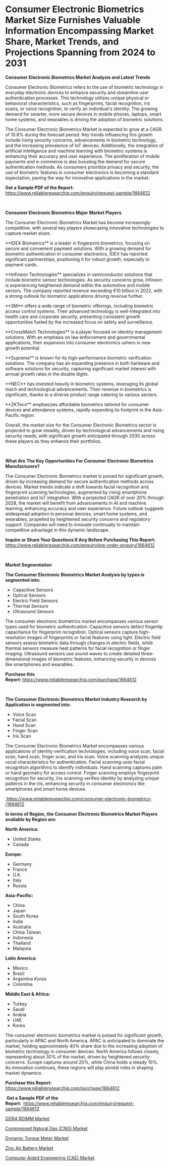 <p><h1>Consumer Electronic Biometrics Market Size Furnishes Valuable Information Encompassing Market Share, Market Trends, and Projections Spanning from 2024 to 2031</h1></p><p><strong>Consumer Electronic Biometrics Market Analysis and Latest Trends</strong></p>
<p><p>Consumer Electronic Biometrics refers to the use of biometric technology in everyday electronic devices to enhance security and streamline user authentication processes. This technology utilizes unique physical or behavioral characteristics, such as fingerprints, facial recognition, iris scans, or voice recognition, to verify an individual's identity. The growing demand for smarter, more secure devices in mobile phones, laptops, smart home systems, and wearables is driving the adoption of biometric solutions.</p><p>The Consumer Electronic Biometrics Market is expected to grow at a CAGR of 10.8% during the forecast period. Key trends influencing this growth include rising security concerns, advancements in biometric technology, and the increasing prevalence of IoT devices. Additionally, the integration of artificial intelligence and machine learning with biometric systems is enhancing their accuracy and user experience. The proliferation of mobile payments and e-commerce is also boosting the demand for secure authentication methods. As consumers prioritize privacy and security, the use of biometric features in consumer electronics is becoming a standard expectation, paving the way for innovative applications in the market.</p></p>
<p><strong>Get a Sample PDF of the Report:&nbsp;</strong> <a href="https://www.reliableresearchiq.com/enquiry/request-sample/1664612?utm_campaign=120&utm_medium=2&utm_source=Github&utm_content=ia&utm_term=28092024&utm_id=consumer-electronic-biometrics">https://www.reliableresearchiq.com/enquiry/request-sample/1664612</a></p>
<p>&nbsp;</p>
<p><strong>Consumer Electronic Biometrics Major Market Players</strong></p>
<p><p>The Consumer Electronic Biometrics Market has become increasingly competitive, with several key players showcasing innovative technologies to capture market share. </p><p>**IDEX Biometrics** is a leader in fingerprint biometrics, focusing on secure and convenient payment solutions. With a growing demand for biometric authentication in consumer electronics, IDEX has reported significant partnerships, positioning it for robust growth, especially in payment cards.</p><p>**Infineon Technologies** specializes in semiconductor solutions that include biometric sensor technologies. As security concerns grow, Infineon is experiencing heightened demand within the automotive and mobile sectors. The company reported revenue exceeding €10 billion in 2022, with a strong outlook for biometric applications driving revenue further.</p><p>**3M** offers a wide range of biometric offerings, including biometric access control systems. Their advanced technology is well-integrated into health care and corporate security, presenting consistent growth opportunities fueled by the increased focus on safety and surveillance.</p><p>**CrossMatch Technologies** is a player focused on identity management solutions. With an emphasis on law enforcement and governmental applications, their expansion into consumer electronics ushers in new growth potential.</p><p>**Suprema** is known for its high-performance biometric verification solutions. The company has an expanding presence in both hardware and software solutions for security, capturing significant market interest with annual growth rates in the double digits.</p><p>**NEC** has invested heavily in biometric systems, leveraging its global reach and technological advancements. Their revenue in biometrics is significant, thanks to a diverse product range catering to various sectors.</p><p>**ZKTeco** emphasizes affordable biometrics tailored for consumer devices and attendance systems, rapidly expanding its footprint in the Asia-Pacific region.</p><p>Overall, the market size for the Consumer Electronic Biometrics sector is projected to grow steadily, driven by technological advancements and rising security needs, with significant growth anticipated through 2030 across these players as they enhance their portfolios.</p></p>
<p>&nbsp;</p>
<p><strong>What Are The Key Opportunities For Consumer Electronic Biometrics Manufacturers?</strong></p>
<p><p>The Consumer Electronic Biometrics market is poised for significant growth, driven by increasing demand for secure authentication methods across devices. Market trends indicate a shift towards facial recognition and fingerprint scanning technologies, augmented by rising smartphone penetration and IoT integration. With a projected CAGR of over 20% through 2028, the market will benefit from advancements in AI and machine learning, enhancing accuracy and user experience. Future outlook suggests widespread adoption in personal devices, smart home systems, and wearables, propelled by heightened security concerns and regulatory support. Companies will need to innovate continually to maintain competitive advantage in this dynamic landscape.</p></p>
<p><strong>Inquire or Share Your Questions If Any Before Purchasing This Report:</strong> <a href="https://www.reliableresearchiq.com/enquiry/pre-order-enquiry/1664612?utm_campaign=120&utm_medium=2&utm_source=Github&utm_content=ia&utm_term=28092024&utm_id=consumer-electronic-biometrics">https://www.reliableresearchiq.com/enquiry/pre-order-enquiry/1664612</a></p>
<p>&nbsp;</p>
<p><strong>Market Segmentation</strong></p>
<p><strong>The Consumer Electronic Biometrics Market Analysis by types is segmented into:</strong></p>
<p><ul><li>Capacitive Sensors</li><li>Optical Sensors</li><li>Electric Field Sensors</li><li>Thermal Sensors</li><li>Ultrasound Sensors</li></ul></p>
<p><p>The consumer electronic biometrics market encompasses various sensor types used for biometric authentication. Capacitive sensors detect fingertip capacitance for fingerprint recognition. Optical sensors capture high-resolution images of fingerprints or facial features using light. Electric field sensors assess biometric data through changes in electric fields, while thermal sensors measure heat patterns for facial recognition or finger imaging. Ultrasound sensors use sound waves to create detailed three-dimensional images of biometric features, enhancing security in devices like smartphones and wearables.</p></p>
<p><strong>Purchase this Report:&nbsp;</strong><a href="https://www.reliableresearchiq.com/purchase/1664612?utm_campaign=120&utm_medium=2&utm_source=Github&utm_content=ia&utm_term=28092024&utm_id=consumer-electronic-biometrics">https://www.reliableresearchiq.com/purchase/1664612</a></p>
<p>&nbsp;</p>
<p><strong>The Consumer Electronic Biometrics Market Industry Research by Application is segmented into:</strong></p>
<p><ul><li>Voice Scan</li><li>Facial Scan</li><li>Hand Scan</li><li>Finger Scan</li><li>Iris Scan</li></ul></p>
<p><p>The Consumer Electronic Biometrics Market encompasses various applications of identity verification technologies, including voice scan, facial scan, hand scan, finger scan, and iris scan. Voice scanning analyzes unique vocal characteristics for authentication. Facial scanning uses facial recognition algorithms to identify individuals. Hand scanning captures palm or hand geometry for access control. Finger scanning employs fingerprint recognition for security. Iris scanning verifies identity by analyzing unique patterns in the iris, enhancing security in consumer electronics like smartphones and smart home devices.</p></p>
<p><a href="https://www.reliableresearchiq.com/consumer-electronic-biometrics-r1664612?utm_campaign=120&utm_medium=2&utm_source=Github&utm_content=ia&utm_term=28092024&utm_id=consumer-electronic-biometrics">&nbsp;https://www.reliableresearchiq.com/consumer-electronic-biometrics-r1664612</a></p>
<p><strong>In terms of Region, the Consumer Electronic Biometrics Market Players available by Region are:</strong></p>
<p>
    <p> <strong> North America: </strong>
        <ul>
            <li>United States</li>
            <li>Canada</li>
        </ul>
        </p> 
    <p> <strong> Europe: </strong>
        <ul>
            <li>Germany</li>
            <li>France</li>
            <li>U.K.</li>
            <li>Italy</li>
            <li>Russia</li>
        </ul>
        </p> 
    <p> <strong> Asia-Pacific: </strong>
        <ul>
            <li>China</li>
            <li>Japan</li>
            <li>South Korea</li>
            <li>India</li>
            <li>Australia</li>
            <li>China Taiwan</li>
            <li>Indonesia</li>
            <li>Thailand</li>
            <li>Malaysia</li>
        </ul>
        </p> 
    <p> <strong> Latin America: </strong>
        <ul>
            <li>Mexico</li>
            <li>Brazil</li>
            <li>Argentina Korea</li>
            <li>Colombia</li>
        </ul>
        </p> 
    <p> <strong> Middle East & Africa: </strong>
        <ul>
            <li>Turkey</li>
            <li>Saudi</li>
            <li>Arabia</li>
            <li>UAE</li>
            <li>Korea</li>
        </ul>
    </p>
    </p>
<p><p>The consumer electronic biometrics market is poised for significant growth, particularly in APAC and North America. APAC is anticipated to dominate the market, holding approximately 40% share due to the increasing adoption of biometric technology in consumer devices. North America follows closely, representing about 30% of the market, driven by heightened security concerns. Europe captures around 20%, while China holds a steady 10%. As innovation continues, these regions will play pivotal roles in shaping market dynamics.</p></p>
<p><strong>Purchase this Report: </strong><a href="https://www.reliableresearchiq.com/purchase/1664612?utm_campaign=120&utm_medium=2&utm_source=Github&utm_content=ia&utm_term=28092024&utm_id=consumer-electronic-biometrics">https://www.reliableresearchiq.com/purchase/1664612</a></p>
<p>&nbsp;<strong>Get a Sample PDF of the Report:&nbsp;&nbsp;</strong><a href="https://www.reliableresearchiq.com/enquiry/request-sample/1664612?utm_campaign=120&utm_medium=2&utm_source=Github&utm_content=ia&utm_term=28092024&utm_id=consumer-electronic-biometrics">https://www.reliableresearchiq.com/enquiry/request-sample/1664612</a></p>
<p><strong></strong></p>
<p><p><a href="https://issuu.com/reportprime-2/docs/ddr4-rdimm-market-size-2030.pptx_a9b970a72a9d09?utm_campaign=120&utm_medium=2&utm_source=Github&utm_content=ia&utm_term=28092024&utm_id=consumer-electronic-biometrics">DDR4 RDIMM Market</a></p><p><a href="https://github.com/kre1xbshawe/Market-Research-Report-List-1/blob/main/compressed-natural-gas-cng-market.md?utm_campaign=120&utm_medium=2&utm_source=Github&utm_content=ia&utm_term=28092024&utm_id=consumer-electronic-biometrics">Compressed Natural Gas (CNG) Market</a></p><p><a href="https://www.linkedin.com/pulse/dynamic-torque-meter-market-size-growing-cagr-83-report-lcite?utm_campaign=120&utm_medium=2&utm_source=Github&utm_content=ia&utm_term=28092024&utm_id=consumer-electronic-biometrics">Dynamic Torque Meter Market</a></p><p><a href="https://issuu.com/reportprime-2/docs/zinc-air-battery-market-size-2030.p_081c04bf0774f0?utm_campaign=120&utm_medium=2&utm_source=Github&utm_content=ia&utm_term=28092024&utm_id=consumer-electronic-biometrics">Zinc Air Battery Market</a></p><p><a href="https://github.com/LoriPena712/Market-Research-Report-List-1/blob/main/computer-aided-engineering-cae-market.md?utm_campaign=120&utm_medium=2&utm_source=Github&utm_content=ia&utm_term=28092024&utm_id=consumer-electronic-biometrics">Computer Aided Engineering (CAE) Market</a></p></p>